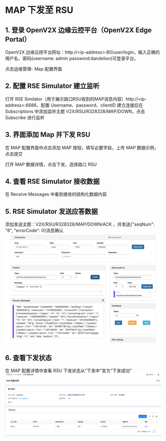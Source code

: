 # MAP 下发至 RSU

## 1. 登录 OpenV2X 边缘云控平台（OpenV2X Edge Portal）

OpenV2X 边缘云控平台网址：http://\<ip-address\>:80/user/login，输入正确的用户名、密码(username: admin
password:dandelion)可登录平台。

点击运维管理- Map 配置界面

## 2. 配置 RSE Simulator 建立监听

打开 RSE Similator（用于展示路口RSU收到的MAP消息内容）http://\<ip-address\>:6688，配置 Username、password、clientID 建立连接后在
Subscriptions 中添加监听主题 V2X/RSU/R328328/MAP/DOWN，点击 Subscribe 进行监听

## 3. 界面添加 Map 并下发 RSU

在 MAP 配置界面中点击添加 MAP 按钮，填写必要字段，上传 MAP 数据示例，点击提交

打开 MAP 数据详情，点击下发，选择路口 RSU

## 4. 查看 RSE Simulator 接收数据

在 Receive Messages 中看到接收的结构化数据内容

## 5. RSE Simulator 发送应答数据

添加发送主题：V2X/RSU/R328328/MAP/DOWN/ACK ，并发送{"seqNum": "8", "errorCode": 0}消息确认 ![a](../images/应答.png)

## 6. 查看下发状态

在 MAP 配置详情中查看 RSU 下发状态从“下发中”变为“下发成功” ![a](../images/状态.png)
